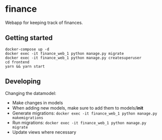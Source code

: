 # finance

Webapp for keeping track of finances.

## Getting started

```
docker-compose up -d
docker exec -it finance_web_1 python manage.py migrate
docker exec -it finance_web_1 python manage.py createsuperuser
cd frontend
yarn && yarn start
```

## Developing

Changing the datamodel:

-   Make changes in models
-   When adding new models, make sure to add them to models/**init**
-   Generate migrations: `docker exec -it finance_web_1 python manage.py makemigrations`
-   Run migrations: `docker exec -it finance_web_1 python manage.py migrate`
-   Update views where necessary
